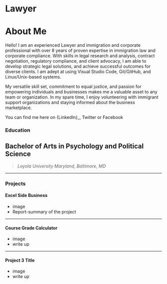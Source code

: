 # Lawyer

# About Me
Hello! I am an experienced Lawyer and immigration and corporate professional with over 8 years of proven expertise in immigration law and corporate compliance. With skills in legal research and analysis, contract negotiation, regulatory compliance, and client advocacy, I am able to develop strategic legal solutions, and achieve successful outcomes for diverse clients. I am adept at using Visual Studio Code, Git/GitHub, and Linux/Unix-based systems.

My versatile skill set, commitment to equal justice, and passion for empowering individuals and businesses makes me a valuable asset to any team or organization. In my spare time, I enjoy volunteering with immigrant support organizations and staying informed about the business marketplace.

You can find me here on {LinkedIn}_, Twitter or Facebook 

### Education
## Bachelor of Arts in Psychology and Political Science ###
> *Loyola University Maryland, Baltimore, MD*

***
### Projects

#### Excel Side Business
 - image
 - Report-summary of the project

***
#### Course Grade Calculator
 - image
 - write up

***
#### Project 3 Title
 - image
 - write up
